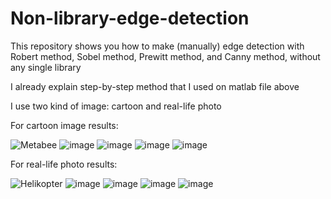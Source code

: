 # Non-library-edge-detection
This repository shows you how to make (manually) edge detection with Robert method, Sobel method, Prewitt method, and Canny method, without any single library

I already explain step-by-step method that I used on matlab file above

I use two kind of image: cartoon and real-life photo

For cartoon image results:

![Metabee](https://user-images.githubusercontent.com/92786679/141968285-591b20b9-54ca-43fa-baff-937955971167.jpg)
![image](https://user-images.githubusercontent.com/92786679/141968543-ad79f83e-1ebd-4aa4-a4f2-05fc18a17bd2.png)
![image](https://user-images.githubusercontent.com/92786679/141968592-8f822455-3dd8-4374-9ed3-abd05f08704d.png)
![image](https://user-images.githubusercontent.com/92786679/141968652-6b977a46-9e03-41d5-90e0-57a90168c2a9.png)
![image](https://user-images.githubusercontent.com/92786679/141968685-6a5b6b8d-1cdb-4651-9661-e6058a431863.png)

For real-life photo results:

![Helikopter](https://user-images.githubusercontent.com/92786679/141968286-afd74f2e-161f-4761-b015-963cd4b55fb0.jpeg)
![image](https://user-images.githubusercontent.com/92786679/141968873-84c6ccb4-f14d-42b8-8df6-254c16e1210b.png)
![image](https://user-images.githubusercontent.com/92786679/141968919-6ded8397-8322-41e0-b193-a6b7b715ef38.png)
![image](https://user-images.githubusercontent.com/92786679/141968956-f78f608b-08c8-403a-961a-0e7b521cbe42.png)
![image](https://user-images.githubusercontent.com/92786679/141968988-89fa75c0-cf50-45d4-bfae-a9c2b3b5b1c1.png)

